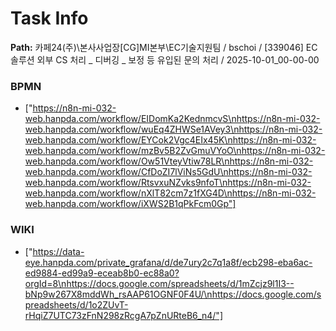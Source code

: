 # Task Info

**Path:** 카페24(주)\본사사업장\[CG]MI본부\EC기술지원팀 / bschoi / [339046] EC솔루션 외부 CS 처리 _ 디버깅 _ 보정 등 유입된 문의 처리 / 2025-10-01_00-00-00

### BPMN
- ["https://n8n-mi-032-web.hanpda.com/workflow/EIDomKa2KednmcvS\nhttps://n8n-mi-032-web.hanpda.com/workflow/wuEq4ZHWSe1AVey3\nhttps://n8n-mi-032-web.hanpda.com/workflow/EYCok2Vgc4EIx45K\nhttps://n8n-mi-032-web.hanpda.com/workflow/mzBv5B2ZvGmuVYoO\nhttps://n8n-mi-032-web.hanpda.com/workflow/Ow51VteyVtiw78LR\nhttps://n8n-mi-032-web.hanpda.com/workflow/CfDoZI7lViNs5GdU\nhttps://n8n-mi-032-web.hanpda.com/workflow/RtsvxuNZvks9nfoT\nhttps://n8n-mi-032-web.hanpda.com/workflow/nXlT82cm7z1fXG4D\nhttps://n8n-mi-032-web.hanpda.com/workflow/iXWS2B1qPkFcm0Gp"]

### WIKI
- ["https://data-eye.hanpda.com/private_grafana/d/de7ury2c7q1a8f/ecb298-eba6ac-ed9884-ed99a9-eceab8b0-ec88a0?orgId=8\nhttps://docs.google.com/spreadsheets/d/1mZcjz9l1I3--bNp9w267X8mddWh_rsAAP61OGNF0F4U/\nhttps://docs.google.com/spreadsheets/d/1o2ZUvT-rHqiZ7UTC73zFnN298zRcgA7pZnURteB6_n4/"]


